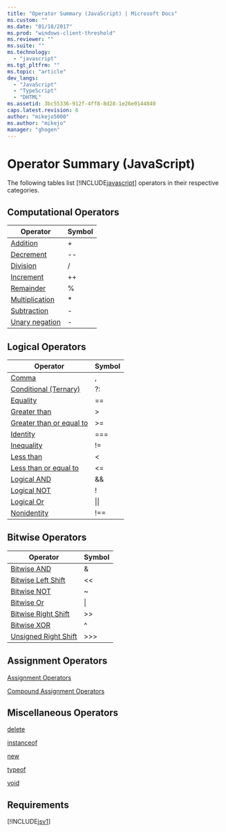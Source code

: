 ```yaml
---
title: "Operator Summary (JavaScript) | Microsoft Docs"
ms.custom: ""
ms.date: "01/18/2017"
ms.prod: "windows-client-threshold"
ms.reviewer: ""
ms.suite: ""
ms.technology: 
  - "javascript"
ms.tgt_pltfrm: ""
ms.topic: "article"
dev_langs: 
  - "JavaScript"
  - "TypeScript"
  - "DHTML"
ms.assetid: 3bc55336-912f-4ff8-8d28-1e26e0144840
caps.latest.revision: 6
author: "mikejo5000"
ms.author: "mikejo"
manager: "ghogen"
---
```

# Operator Summary (JavaScript)
The following tables list [!INCLUDE[javascript](../../javascript/includes/javascript-md.md)] operators in their respective categories.  
  
## Computational Operators  
  
|Operator|Symbol|  
|--------------|------------|  
|[Addition](../../javascript/reference/addition-operator-decrement-javascript.md)|+|  
|[Decrement](../../javascript/reference/increment-and-decrement-operators-javascript.md)|--|  
|[Division](../../javascript/reference/division-operator-decrement-javascript.md)|/|  
|[Increment](../../javascript/reference/increment-and-decrement-operators-javascript.md)|++|  
|[Remainder](../../javascript/reference/modulus-operator-decrementjavascript.md)|%|  
|[Multiplication](../../javascript/reference/multiplication-operator-decrement-javascript.md)|*|  
|[Subtraction](../../javascript/reference/subtraction-operator-decrement-javascript.md)|-|  
|[Unary negation](../../javascript/reference/subtraction-operator-decrement-javascript.md)|-|  
  
## Logical Operators  
  
|Operator|Symbol|  
|--------------|------------|  
|[Comma](../../javascript/reference/comma-operator-decrement-javascript.md)|,|  
|[Conditional (Ternary)](../../javascript/reference/conditional-ternary-operator-decrement-javascript.md)|?:|  
|[Equality](../../javascript/reference/comparison-operators-javascript.md)|==|  
|[Greater than](../../javascript/reference/comparison-operators-javascript.md)|>|  
|[Greater than or equal to](../../javascript/reference/comparison-operators-javascript.md)|>=|  
|[Identity](../../javascript/reference/comparison-operators-javascript.md)|===|  
|[Inequality](../../javascript/reference/comparison-operators-javascript.md)|!=|  
|[Less than](../../javascript/reference/comparison-operators-javascript.md)|<|  
|[Less than or equal to](../../javascript/reference/comparison-operators-javascript.md)|<=|  
|[Logical AND](../../javascript/reference/logical-and-operator-decrement-javascript.md)|&&|  
|[Logical NOT](../../javascript/reference/logical-not-operator-decrement-exclpt-javascript.md)|!|  
|[Logical Or](../../javascript/reference/logical-or-operator-decrement-javascript.md)|&#124;&#124;|  
|[Nonidentity](../../javascript/reference/comparison-operators-javascript.md)|!==|  
  
## Bitwise Operators  
  
|Operator|Symbol|  
|--------------|------------|  
|[Bitwise AND](../../javascript/reference/bitwise-and-operator-decrement-javascript.md)|&|  
|[Bitwise Left Shift](../../javascript/reference/bitwise-left-shift-operator-decrement-javascript.md)|<\<|  
|[Bitwise NOT](../../javascript/reference/bitwise-not-operator-decrement-tilde-javascript.md)|~|  
|[Bitwise Or](../../javascript/reference/bitwise-or-operator-decrement-javascript.md)|&#124;|  
|[Bitwise Right Shift](../../javascript/reference/bitwise-right-shift-operator-decrement-javascript.md)|>>|  
|[Bitwise XOR](../../javascript/reference/bitwise-xor-operator-decrement-hat-javascript.md)|^|  
|[Unsigned Right Shift](../../javascript/reference/unsigned-right-shift-operator-decrement-javascript.md)|>>>|  
  
## Assignment Operators  
 [Assignment Operators](../../javascript/reference/assignment-operator-decrement-equal-javascript.md)  
  
 [Compound Assignment Operators](../../javascript/reference/compound-assignment-operators-javascript.md)  
  
## Miscellaneous Operators  
 [delete](../../javascript/reference/delete-operator-decrementjavascript.md)  
  
 [instanceof](../../javascript/reference/instanceof-operator-decrementjavascript.md)  
  
 [new](../../javascript/reference/new-operator-decrementjavascript.md)  
  
 [typeof](../../javascript/reference/typeof-operator-decrementjavascript.md)  
  
 [void](../../javascript/reference/void-operator-decrementjavascript.md)  
  
## Requirements  
 [!INCLUDE[jsv1](../../javascript/misc/includes/jsv1-md.md)]